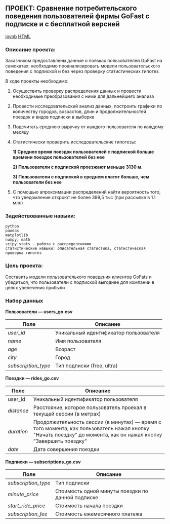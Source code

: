 ##   ПРОЕКТ: Сравнение потребительского поведения пользователей фирмы GoFast c подписке и с бесплатной версией
[ipynb](http://localhost:8888/notebooks/Scooters.ipynb#)
[HTML](https://disk.yandex.ru/d/Bbu8mJbdq5iVxQ)

### Описание проекта: 

Заказчиком предоставлены данные о поезках пользователей GpFast на самокатах: необходимо проанализировать модели пользовательского поведения с подпиской и без через проверку статистических гипотез. 

В ходе проекты необходимо:
1. Осуществить проверку распределения данных и провести необходимые преобразования с ними для дальнейшего анализа
2. Провести исследовательский анализ данных, построить графики по количеству городов, возрастов, длин и продолжительностей поездок и видов подписки в выборке 
3. Подсчитать среднюю выручку от каждого пользователя по каждому месяцу
4. Статистически проверить исследовательские гипотезы:

      **1) Среднее время поездок пользователей с подпиской больше времени поездок пользователей без нее**
      
      **2) Пользователи с подпиской проезжают меньше 3130 м.**
      
      **3) Пользователи с подпиской в среднем платят больше, чем пользователи без нее**
5. С помощью апроксимации распределений найти вероятность того, что уведомление откроют не более 399,5 тыс (при рассылке в 1.1 млн)

### Задействованные навыки: 
    python
    pandas
    matplotlib
    numpy, math
    scipy.stats - работа с распределениями 
    статистические навыки: описательная статистика, статистическая проверка гипотез
### Цель проекта: 

Составить модели пользователького поведения клиентов GoFats и убедиться, что пользователи с подпиской выгоднее для компании в целях увелечения прибыли 

### Набор данных

**Пользователи — users_go.csv**

| Поле | Описание |
|------|----------|
| *user_id* | Уникальный идентификатор пользователя |
| *name* | Имя пользователя |
| *age* | Возраст |
| *city* | Город |
| *subscription_type* | Тип подписки (free, ultra) |

**Поездки — rides_go.csv**

| Поле | Описание |
|------|----------|
| user_id | Уникальный идентификатор пользователя |
| *distance* | Расстояние, которое пользователь проехал в текущей сессии (в метрах) |
| *duration* | Продолжительность сессии (в минутах) — время с того момента, как пользователь нажал кнопку "Начать поездку" до момента, как он нажал кнопку "Завершить поездку" |
| *date* | Дата совершения поездки |

**Подписки — subscriptions_go.csv**

| Поле | Описание |
|------|----------|
| *subscription_type* | Тип подписки |
| *minute_price* | Стоимость одной минуты поездки по данной подписке |
| *start_ride_price* | Стоимость начала поездки |
| *subscription_fee* | Стоимость ежемесячного платежа |


